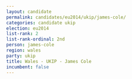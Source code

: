 ```yaml
---
layout: candidate
permalink: candidates/eu2014/ukip/james-cole/
categories: candidate ukip
election: eu2014
list-rank: 2
list-rank-ordinal: 2nd
person: james-cole
region: wales
party: ukip
title: Wales - UKIP - James Cole
incumbent: false
---
```

